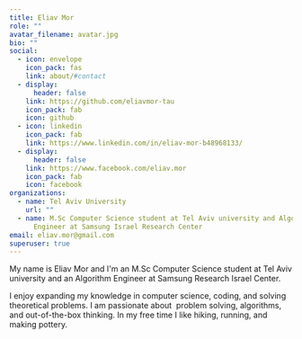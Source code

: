 ```yaml
---
title: Eliav Mor
role: ""
avatar_filename: avatar.jpg
bio: ""
social:
  - icon: envelope
    icon_pack: fas
    link: about/#contact
  - display:
      header: false
    link: https://github.com/eliavmor-tau
    icon_pack: fab
    icon: github
  - icon: linkedin
    icon_pack: fab
    link: https://www.linkedin.com/in/eliav-mor-b48968133/
  - display:
      header: false
    link: https://www.facebook.com/eliav.mor
    icon_pack: fab
    icon: facebook
organizations:
  - name: Tel Aviv University
    url: ""
  - name: M.Sc Computer Science student at Tel Aviv university and Algorithm
      Engineer at Samsung Israel Research Center
email: eliav.mor@gmail.com
superuser: true
---
```

My name is Eliav Mor and I'm an M.Sc Computer Science student at Tel Aviv university and an Algorithm Engineer at Samsung Research Israel Center. 

I enjoy expanding my knowledge in computer science, coding, and solving theoretical problems. I am passionate about  problem solving, algorithms, and out-of-the-box thinking. In my free time I like hiking, running, and making pottery.